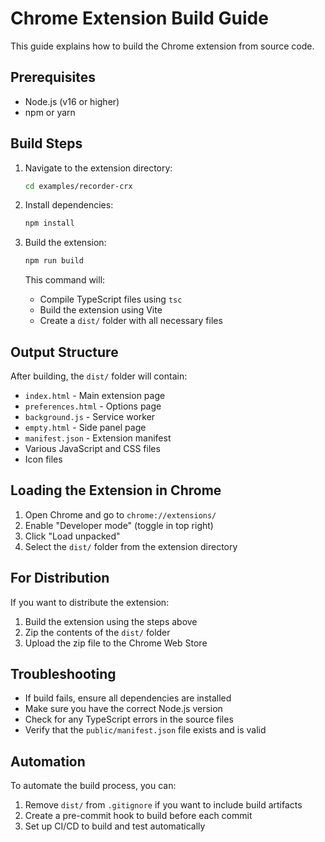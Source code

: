 # Chrome Extension Build Guide

This guide explains how to build the Chrome extension from source code.

## Prerequisites

- Node.js (v16 or higher)
- npm or yarn

## Build Steps

1. Navigate to the extension directory:
   ```bash
   cd examples/recorder-crx
   ```

2. Install dependencies:
   ```bash
   npm install
   ```

3. Build the extension:
   ```bash
   npm run build
   ```

   This command will:
   - Compile TypeScript files using `tsc`
   - Build the extension using Vite
   - Create a `dist/` folder with all necessary files

## Output Structure

After building, the `dist/` folder will contain:
- `index.html` - Main extension page
- `preferences.html` - Options page
- `background.js` - Service worker
- `empty.html` - Side panel page
- `manifest.json` - Extension manifest
- Various JavaScript and CSS files
- Icon files

## Loading the Extension in Chrome

1. Open Chrome and go to `chrome://extensions/`
2. Enable "Developer mode" (toggle in top right)
3. Click "Load unpacked"
4. Select the `dist/` folder from the extension directory

## For Distribution

If you want to distribute the extension:
1. Build the extension using the steps above
2. Zip the contents of the `dist/` folder
3. Upload the zip file to the Chrome Web Store

## Troubleshooting

- If build fails, ensure all dependencies are installed
- Make sure you have the correct Node.js version
- Check for any TypeScript errors in the source files
- Verify that the `public/manifest.json` file exists and is valid

## Automation

To automate the build process, you can:
1. Remove `dist/` from `.gitignore` if you want to include build artifacts
2. Create a pre-commit hook to build before each commit
3. Set up CI/CD to build and test automatically